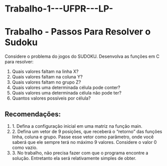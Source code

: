 # Trabalho-1---UFPR---LP-
<h1> Trabalho - Passos Para Resolver o Sudoku </h1>
<p>Considere o problema do jogos do SUDOKU.
Desenvolva as funções em C para resolver:</p>
<ol>
  <li>Quais valores faltam na linha X? </li>
<li>Quais valores faltam na coluna Y?</li>
<li>Quais valores faltam no grupo Z?</li>
<li>Quais valores uma determinada célula pode conter?</li>
<li>Quais valores uma determinada célula não pode ter?</li>
<li>Quantos valores possíveis por célula?</li>
</ol>
<h2>Recomendações:</h2>

<ol>
  
  <li>1. Defina a configuração inicial em uma matriz na função main.</li>
  
<li>2. Defina um vetor de 9 posições, que receberá o “retorno” das funções linha, coluna e
grupo. Passe esse vetor como parâmetro, onde você saberá que ele sempre terá no
máximo 9 valores. Considere o valor 0 como vazio.</li>
<li>3. No trabalho, não precisa fazer com que o programa encontre a solução. Entretanto ela
será relativamente simples de obter.</li>
</ol>
